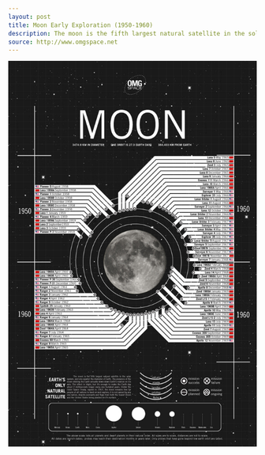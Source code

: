 ```yaml
---
layout: post
title: Moon Early Exploration (1950-1960)
description: The moon is the fifth largest natural satellite in the solar system, and one quarter the diameter of Earth. The presence of the moon orbiting the Earth actually slows down Earth's rotation on it's axis. 
source: http://www.omgspace.net
---
```


![Moon exploration](/img/moon-early-exploration.jpg)

<script>
  data = [
      { x: 0.907, y: 0.778, text: 'Moon Late Exploration', uri: 'moon-late-exploration' },     
  ]
</script>

